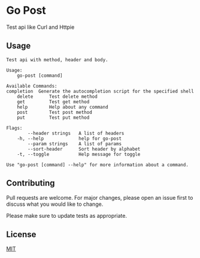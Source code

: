# Go Post

Test api like Curl and Httpie

## Usage

```text
Test api with method, header and body.

Usage:
    go-post [command]

Available Commands:
completion  Generate the autocompletion script for the specified shell
    delete      Test delete method
    get         Test get method
    help        Help about any command
    post        Test post method
    put         Test put method

Flags:
        --header strings   A list of headers
    -h, --help             help for go-post
        --param strings    A list of params
        --sort-header      Sort header by alphabet
    -t, --toggle           Help message for toggle

Use "go-post [command] --help" for more information about a command.
```

## Contributing

Pull requests are welcome. For major changes,
please open an issue first to discuss what you would like to change.

Please make sure to update tests as appropriate.

## License

[MIT](https://choosealicense.com/licenses/mit/)
